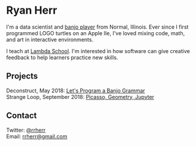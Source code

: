 # Ryan Herr

I'm a data scientist and [banjo player](https://twitter.com/rrherr/status/1072128383428059136) from Normal, Illinois. Ever since I first programmed LOGO turtles on an Apple IIe, I've loved mixing code, math, and art in interactive environments.

I teach at [Lambda School](https://lambdaschool.com/). I'm interested in how software can give creative feedback to help learners practice new skills.

## Projects

Deconstruct, May 2018: [Let's Program a Banjo Grammar](https://rrherr.github.io/banjo-grammar/)  
Strange Loop, September 2018: [Picasso, Geometry, Jupyter](https://rrherr.github.io/picasso/)

## Contact

Twitter: [@rrherr](https://twitter.com/rrherr)  
Email: [rrherr@gmail.com](mailto:rrherr@gmail.com)

